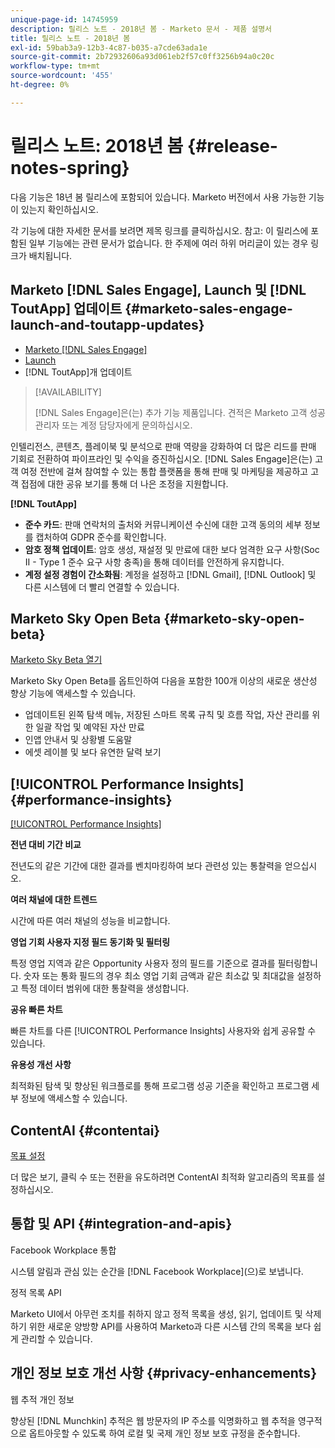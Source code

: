 ```yaml
---
unique-page-id: 14745959
description: 릴리스 노트 - 2018년 봄 - Marketo 문서 - 제품 설명서
title: 릴리스 노트 - 2018년 봄
exl-id: 59bab3a9-12b3-4c87-b035-a7cde63ada1e
source-git-commit: 2b72932606a93d061eb2f57c0ff3256b94a0c20c
workflow-type: tm+mt
source-wordcount: '455'
ht-degree: 0%

---
```


# 릴리스 노트: 2018년 봄 {#release-notes-spring}

다음 기능은 18년 봄 릴리스에 포함되어 있습니다. Marketo 버전에서 사용 가능한 기능이 있는지 확인하십시오.

각 기능에 대한 자세한 문서를 보려면 제목 링크를 클릭하십시오. 참고: 이 릴리스에 포함된 일부 기능에는 관련 문서가 없습니다. 한 주제에 여러 하위 머리글이 있는 경우 링크가 배치됩니다.

## Marketo [!DNL Sales Engage], Launch 및 [!DNL ToutApp] 업데이트 {#marketo-sales-engage-launch-and-toutapp-updates}

* [Marketo [!DNL Sales Engage]](/help/marketo/product-docs/marketo-sales-connect/getting-started/sales-connect-overview.md)
* [Launch](/help/marketo/product-docs/marketo-sales-connect/getting-started/sales-connect-overview.md)
* [!DNL ToutApp]개 업데이트

>[!AVAILABILITY]
>
>[!DNL Sales Engage]은(는) 추가 기능 제품입니다. 견적은 Marketo 고객 성공 관리자 또는 계정 담당자에게 문의하십시오.

인텔리전스, 콘텐츠, 플레이북 및 분석으로 판매 역량을 강화하여 더 많은 리드를 판매 기회로 전환하여 파이프라인 및 수익을 증진하십시오. [!DNL Sales Engage]은(는) 고객 여정 전반에 걸쳐 참여할 수 있는 통합 플랫폼을 통해 판매 및 마케팅을 제공하고 고객 접점에 대한 공유 보기를 통해 더 나은 조정을 지원합니다.

**[!DNL ToutApp]**

* **준수 카드**: 판매 연락처의 출처와 커뮤니케이션 수신에 대한 고객 동의의 세부 정보를 캡처하여 GDPR 준수를 확인합니다.
* **암호 정책 업데이트**: 암호 생성, 재설정 및 만료에 대한 보다 엄격한 요구 사항(Soc II - Type 1 준수 요구 사항 충족)을 통해 데이터를 안전하게 유지합니다.
* **계정 설정 경험이 간소화됨**: 계정을 설정하고 [!DNL Gmail], [!DNL Outlook] 및 다른 시스템에 더 빨리 연결할 수 있습니다.

## Marketo Sky Open Beta {#marketo-sky-open-beta}

[Marketo Sky Beta 열기](https://help.marketo.com/)

Marketo Sky Open Beta를 옵트인하여 다음을 포함한 100개 이상의 새로운 생산성 향상 기능에 액세스할 수 있습니다.

* 업데이트된 왼쪽 탐색 메뉴, 저장된 스마트 목록 규칙 및 흐름 작업, 자산 관리를 위한 일괄 작업 및 예약된 자산 만료
* 인앱 안내서 및 상황별 도움말
* 에셋 레이블 및 보다 유연한 달력 보기

## [!UICONTROL Performance Insights] {#performance-insights}

[[!UICONTROL Performance Insights]](/help/marketo/product-docs/reporting/performance-insights/performance-insights-overview.md)

**전년 대비 기간 비교**

전년도의 같은 기간에 대한 결과를 벤치마킹하여 보다 관련성 있는 통찰력을 얻으십시오.

**여러 채널에 대한 트렌드**

시간에 따른 여러 채널의 성능을 비교합니다.

**영업 기회 사용자 지정 필드 동기화 및 필터링**

특정 영업 지역과 같은 Opportunity 사용자 정의 필드를 기준으로 결과를 필터링합니다. 숫자 또는 통화 필드의 경우 최소 영업 기회 금액과 같은 최소값 및 최대값을 설정하고 특정 데이터 범위에 대한 통찰력을 생성합니다.

**공유 빠른 차트**

빠른 차트를 다른 [!UICONTROL Performance Insights] 사용자와 쉽게 공유할 수 있습니다.

**유용성 개선 사항**

최적화된 탐색 및 향상된 워크플로를 통해 프로그램 성공 기준을 확인하고 프로그램 세부 정보에 액세스할 수 있습니다.

## ContentAI {#contentai}

[목표 설정](/help/marketo/product-docs/predictive-content/getting-started/algorithm-goal-settings.md)

더 많은 보기, 클릭 수 또는 전환을 유도하려면 ContentAI 최적화 알고리즘의 목표를 설정하십시오.

## 통합 및 API {#integration-and-apis}

Facebook Workplace 통합

시스템 알림과 관심 있는 순간을 [!DNL Facebook Workplace]&#x200B;(으)로 보냅니다.

정적 목록 API

Marketo UI에서 아무런 조치를 취하지 않고 정적 목록을 생성, 읽기, 업데이트 및 삭제하기 위한 새로운 양방향 API를 사용하여 Marketo과 다른 시스템 간의 목록을 보다 쉽게 관리할 수 있습니다.

## 개인 정보 보호 개선 사항 {#privacy-enhancements}

웹 추적 개인 정보

향상된 [!DNL Munchkin] 추적은 웹 방문자의 IP 주소를 익명화하고 웹 추적을 영구적으로 옵트아웃할 수 있도록 하여 로컬 및 국제 개인 정보 보호 규정을 준수합니다.
